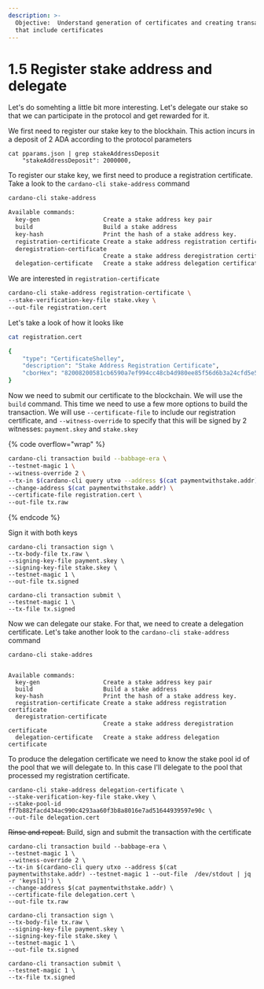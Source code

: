 ```yaml
---
description: >-
  Objective:  Understand generation of certificates and creating transactions
  that include certificates
---
```


# 1.5 Register stake address and delegate

Let's do somehting a little bit more interesting. Let's delegate our stake so that we can participate in the protocol and get rewarded for it.&#x20;

We first need to register our stake key to the blockhain. This action incurs in a deposit of 2 ADA according to the protocol parameters&#x20;

```
cat pparams.json | grep stakeAddressDeposit
    "stakeAddressDeposit": 2000000,
```

To register our stake key, we first need to produce a registration certificate. Take a look to the `cardano-cli stake-address` command

```bash
cardano-cli stake-address

Available commands:
  key-gen                  Create a stake address key pair
  build                    Build a stake address
  key-hash                 Print the hash of a stake address key.
  registration-certificate Create a stake address registration certificate
  deregistration-certificate
                           Create a stake address deregistration certificate
  delegation-certificate   Create a stake address delegation certificate
```

We are interested in `registration-certificate`

```bash
cardano-cli stake-address registration-certificate \
--stake-verification-key-file stake.vkey \
--out-file registration.cert
```

Let's take a look of how it looks like

```bash
cat registration.cert

{
    "type": "CertificateShelley",
    "description": "Stake Address Registration Certificate",
    "cborHex": "82008200581cb6590a7ef994cc48cb4d980ee85f56d6b3a24cfd5e594cc644f761d9"
}
```

Now we need to submit our certificate to the blockchain. We will use the `build` command. This time we need to use a few more options to build the transaction. We will use `--certificate-file` to include our registration certificate, and `--witness-override` to specify that this will be signed by 2 witnesses: `payment.skey` and `stake.skey`

{% code overflow="wrap" %}
```bash
cardano-cli transaction build --babbage-era \
--testnet-magic 1 \
--witness-override 2 \
--tx-in $(cardano-cli query utxo --address $(cat paymentwithstake.addr) --testnet-magic 1 --out-file  /dev/stdout | jq -r 'keys[1]') \
--change-address $(cat paymentwithstake.addr) \
--certificate-file registration.cert \
--out-file tx.raw
```
{% endcode %}

Sign it with both keys

```
cardano-cli transaction sign \
--tx-body-file tx.raw \
--signing-key-file payment.skey \
--signing-key-file stake.skey \
--testnet-magic 1 \
--out-file tx.signed
```

```
cardano-cli transaction submit \
--testnet-magic 1 \
--tx-file tx.signed 
```

Now we can delegate our stake. For that, we need to create a delegation certificate. Let's take another look to the `cardano-cli stake-address` command

```
cardano-cli stake-addres


Available commands:
  key-gen                  Create a stake address key pair
  build                    Build a stake address
  key-hash                 Print the hash of a stake address key.
  registration-certificate Create a stake address registration certificate
  deregistration-certificate
                           Create a stake address deregistration certificate
  delegation-certificate   Create a stake address delegation certificate
```

To produce the delegation certificate we need to know the stake pool id of the pool that we will delegate to. In this case I'll delegate to the pool that processed my registration certificate.&#x20;

```
cardano-cli stake-address delegation-certificate \
--stake-verification-key-file stake.vkey \
--stake-pool-id ff7b882facd434ac990c4293aa60f3b8a8016e7ad51644939597e90c \
--out-file delegation.cert
```

~~Rinse and repeat.~~ Build, sign and submit the transaction with the certificate

```
cardano-cli transaction build --babbage-era \
--testnet-magic 1 \
--witness-override 2 \
--tx-in $(cardano-cli query utxo --address $(cat paymentwithstake.addr) --testnet-magic 1 --out-file  /dev/stdout | jq -r 'keys[1]') \
--change-address $(cat paymentwithstake.addr) \
--certificate-file delegation.cert \
--out-file tx.raw
```

```
cardano-cli transaction sign \
--tx-body-file tx.raw \
--signing-key-file payment.skey \
--signing-key-file stake.skey \
--testnet-magic 1 \
--out-file tx.signed
```

```
cardano-cli transaction submit \
--testnet-magic 1 \
--tx-file tx.signed 
```
